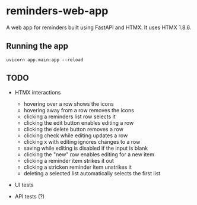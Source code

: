 # reminders-web-app

A web app for reminders built using FastAPI and HTMX.
It uses HTMX 1.8.6.


## Running the app

```
uvicorn app.main:app --reload
```


## TODO

* HTMX interactions
  * hovering over a row shows the icons
  * hovering away from a row removes the icons
  * clicking a reminders list row selects it
  * clicking the edit button enables editing a row
  * clicking the delete button removes a row
  * clicking check while editing updates a row
  * clicking x with editing ignores changes to a row
  * saving while editing is disabled if the input is blank
  * clicking the "new" row enables editing for a new item
  * clicking a reminder item strikes it out
  * clicking a stricken reminder item unstrikes it
  * deleting a selected list automatically selects the first list

* UI tests
* API tests (?)
